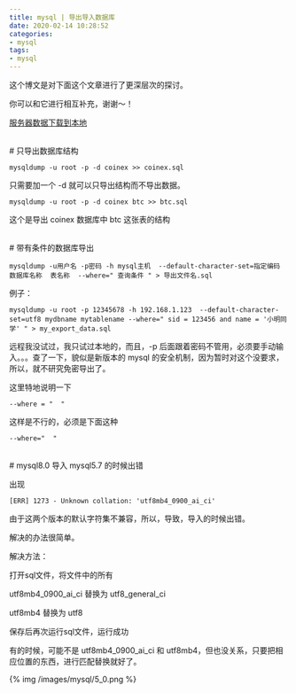 ```yaml
---
title: mysql | 导出导入数据库
date: 2020-02-14 10:28:52
categories:
- mysql
tags:
- mysql
---
```

这个博文是对下面这个文章进行了更深层次的探讨。

你可以和它进行相互补充，谢谢～！

[服务器数据下载到本地](https://benpaodewoniu.github.io/2019/10/27/mysql2/)

<!-- more -->

<br/>
# 只导出数据库结构
<br/>

	mysqldump -u root -p -d coinex >> coinex.sql

只需要加一个 -d 就可以只导出结构而不导出数据。

	mysqldump -u root -p -d coinex btc >> btc.sql

这个是导出 coinex 数据库中 btc 这张表的结构

<br/>
# 带有条件的数据库导出
<br/>

	mysqldump -u用户名 -p密码 -h mysql主机  --default-character-set=指定编码  数据库名称  表名称  --where=" 查询条件 " > 导出文件名.sql

例子：

	mysqldump -u root -p 12345678 -h 192.168.1.123  --default-character-set=utf8 mydbname mytablename --where=" sid = 123456 and name = '小明同学' " > my_export_data.sql

远程我没试过，我只试过本地的，而且，-p 后面跟着密码不管用，必须要手动输入。。。查了一下，貌似是新版本的 mysql 的安全机制，因为暂时对这个没要求，所以，就不研究免密导出了。

这里特地说明一下

	--where = "  "

这样是不行的，必须是下面这种

	--where="  "

<br/>
# mysql8.0 导入 mysql5.7 的时候出错
<br/>

出现

	[ERR] 1273 - Unknown collation: 'utf8mb4_0900_ai_ci'

由于这两个版本的默认字符集不兼容，所以，导致，导入的时候出错。

解决的办法很简单。

解决方法：

打开sql文件，将文件中的所有

utf8mb4_0900_ai_ci 替换为 utf8_general_ci

utf8mb4 替换为 utf8

保存后再次运行sql文件，运行成功

有的时候，可能不是 utf8mb4_0900_ai_ci 和 utf8mb4，但也没关系，只要把相应位置的东西，进行匹配替换就好了。

{% img /images/mysql/5_0.png %}
